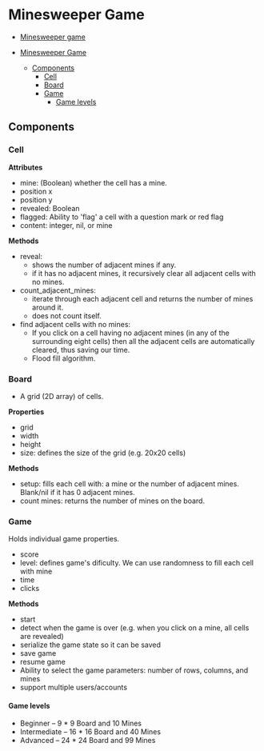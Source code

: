 # Minesweeper Game

- [Minesweeper game](https://en.wikipedia.org/wiki/Minesweeper_(video_game))

- [Minesweeper Game](#minesweeper-game)
  - [Components](#components)
    - [Cell](#cell)
    - [Board](#board)
    - [Game](#game)
      - [Game levels](#game-levels)


## Components

### Cell

**Attributes**

- mine: (Boolean) whether the cell has a mine.
- position x
- position y
- revealed: Boolean
- flagged: Ability to 'flag' a cell with a question mark or red flag
- content: integer, nil, or mine

**Methods**

- reveal:
  * shows the number of adjacent mines if any.
  * if it has no adjacent mines, it recursively clear all adjacent cells with no mines.
- count_adjacent_mines:
  * iterate through each adjacent cell and returns the number of mines around it.
  * does not count itself.
- find adjacent cells with no mines:
  * If you click on a cell having no adjacent mines (in any of the surrounding eight cells) then all the adjacent cells are automatically cleared, thus saving our time.
  * Flood fill algorithm.

### Board

- A grid (2D array) of cells.

**Properties**

- grid
- width
- height
- size: defines the size of the grid (e.g. 20x20 cells)

**Methods**

- setup: fills each cell with: a mine or the number of adjacent mines. Blank/nil if it has 0 adjacent mines.
- count mines: returns the number of mines on the board.

### Game

Holds individual game properties.

- score
- level: defines game's dificulty. We can use randomness to fill each cell with mine
- time
- clicks

**Methods**

- start
- detect when the game is over (e.g. when you click on a mine, all cells are revealed)
- serialize the game state so it can be saved
- save game
- resume game
- Ability to select the game parameters: number of rows, columns, and mines
- support multiple users/accounts


#### Game levels

- Beginner – 9 * 9 Board and 10 Mines
- Intermediate – 16 * 16 Board and 40 Mines
- Advanced – 24 * 24 Board and 99 Mines

